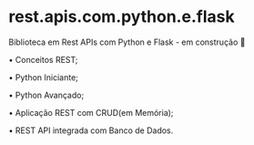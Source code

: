 # rest.apis.com.python.e.flask
Biblioteca em Rest APIs com Python e Flask - em construção 🚧

• Conceitos REST;

• Python Iniciante;

• Python Avançado;

• Aplicação REST com CRUD(em Memória);

• REST API integrada com Banco de Dados.

